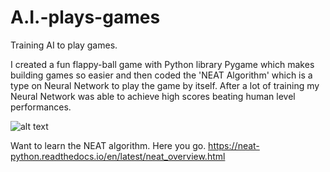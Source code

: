 # A.I.-plays-games
Training AI to play games.

I created a fun flappy-ball game with Python library Pygame which makes building games so easier and then coded the 'NEAT Algorithm'
which is a type on Neural Network to play the game by itself. After a lot of training my Neural Network was able to achieve high scores 
beating human level performances.



![alt text](https://miro.medium.com/max/1200/0*Kze4g6cLA3maofxq.png)

Want to learn the NEAT algorithm. Here you go.
https://neat-python.readthedocs.io/en/latest/neat_overview.html
